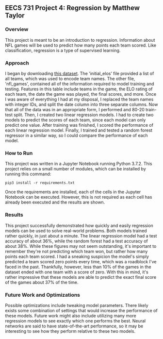 ## EECS 731 Project 4: Regression by Matthew Taylor

### Overview

This project is meant to be an introduction to regression. Information about NFL games will be used to predict how many points each team scored. Like classification, regression is a type of supervised learning.

### Approach

I began by downloading [this dataset](https://github.com/fivethirtyeight/nfl-elo-game/tree/master/data). The 'initial_elos' file provided a list of all teams, which was  used to encode team names. The other file, 'nfl_games', contained all of the information required to model training and testing. Features in this table include teams in the game, the ELO rating of each team, the date the game was played, the final scores, and more. Once I was aware of everything I had at my disposal, I replaced the team names with integer IDs, and split the date column into three separate columns. Now that all of the data was in an appropriate form, I performed and 80-20 train-test split. Then, I created two linear regression models. I had to create two models to predict the scores of each team, since each model can only predict one value. After training was finished, I scored the performance of each linear regression model. Finally, I trained and tested a random forest regressor in a similar way, so I could compare the performance of each model.

### How to Run

This project was written in a Jupyter Notebook running Python 3.7.2. This project relies on a small number of modules, which can be installed by running this command:
```
pip3 install -r requirements.txt
```

Once the requirements are installed, each of the cells in the Jupyter Notebook can be executed. However, this is not required as each cell has already been executed and the results are shown.

### Results

This project successfully demonstrated how quickly and easily regression models can be used to solve real-world problems. Both models trained rather quickly, in just about a minute. The linear regression model had a test accuracy of about 36%, while the random forest had a test accuracy of about 38%. While these figures may not seem outstanding, it's important to remember they're not predicting which team won, but rather how many points each team scored. I had a sneaking suspicion the model's simply predicted a team scored zero points every time, which was a roadblock I've faced in the past. Thankfully, however, less than 10% of the games in the dataset ended with one team with a score of zero. With this in mind, it's rather impressive that these models are able to predict the exact final score of the games about 37% of the time.

### Future Work and Optimizations

Possible optimizations include tweaking model parameters. There likely exists some combination of settings that would increase the performance of these models. Future work might also include utilizing many more regression models to see exactly which one performs the best. Neural networks are said to have state-of-the-art performance, so it may be interesting to see how they perform relative to these two models.
